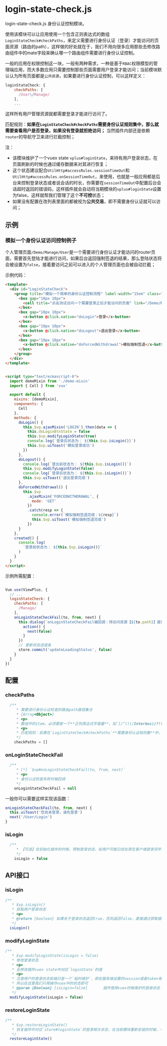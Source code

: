 # login-state-check.js

login-state-check.js 身份认证控制模块。

使用该模块可以让应用使用一个包含正则表达式的数组`LoginStateCheck#checkPaths`，来定义需要进行身份认证（登录）才能访问的页面资源（路由的path），这样做的好处就在于，我们不用向很多应用那些去修改路由组件中的mate字段来确认哪一个路由组件需要进行身份认证控制。

一般的应用在权限控制这一块，一般有两种需求，一种是基于`RBAC`权限模型的管理端应用，而大多数应用只需要控制那些页面需要用户登录才能访问；当前模块默认认为所有页面都是`公共资源`，如果要进行身份认证控制，可以这样定义：

```js
loginStateCheck: {
    checkPaths: [
      /User\/Manage/
    ],
    ...
```
这样所有用户管理资源就都需要登录才能进行访问了。

匹配规则：**如果在`LoginStateCheck#checkPaths`需要身份认证规则集中，那么就需要查看用户是否登录，如果没有登录就拒绝访问；**
当然插件内部还是依赖`router`的导航守卫来进行拦截控制；

注：

+ 该模块维护了一个vuex state `vplus#loginState`，来持有用户登录状态，在页面刷新的时候也通过缓存数据来对其进行恢复；
+ 这个状态建议配合`UtilHttp#accessRules.sessionTimeOut`和`UtilHttp#accessRules.onSessionTimeOut`，来使用，也就是一般应用都是后台来控制登录状态或者说会话的时长，你需要在`sessionTimeOut`中配置后台会话超时返回的错误码，这样插件就会自动将当期模块的`vplus#loginState`设置为false，这样就帮我们管理了这个**不可控**状态；
+ 如果没有配置在改列表里面的都被视为**公共交易**，即不需要身份认证就可以访问；

## 示例

### 模拟一个身份认证访问控制例子

个人管理页面`/Demo/Manage/User`是一个需要进行身份认证才能访问的router页面，需要首先登陆才能进行访问，如果后台返回强制签退的结果，那么登陆状态将会被设置为`false`，接着要访问之前可以进入的个人管理页面也会被自动拦截；

示例代码：

```html
<template>
  <div id="LoginStateCheck">
    <group title="模拟一个简单的身份认证控制流程" label-width="15em" class="bottom-group">
      <box gap="10px 10px">
        <cell title="点击测试访问一个需要登录之后才能访问的页面" link="/Demo/Manage/User"></cell>
      </box>
      <box gap="10px 10px">
        <x-button @click.native="doLogin">登录</x-button>
      </box>
      <box gap="10px 10px">
        <x-button @click.native="doLogout">退出登录</x-button>
      </box>
      <box gap="10px 10px">
        <x-button @click.native="doForcedWithdrawal">模拟强制签退</x-button>
      </box>
    </group>
  </div>
</template>


<script type="text/ecmascript-6">
  import demoMixin from './demo-mixin'
  import { Cell } from 'vux'

  export default {
    mixins: [demoMixin],
    components: {
      Cell
    },
    methods: {
      doLogin() {
        this.$vp.ajaxMixin('LOGIN').then(data => {
          this.doLoginBtnState = false
          this.$vp.modifyLoginState(true)
          console.log(`登录后状态为： ${this.$vp.isLogin()}`)
          this.$vp.uiToast('模拟登录成功')
        })
      },
      doLogout() {
        console.log(`登出前状态为： ${this.$vp.isLogin()}`)
        this.$vp.modifyLoginState(false)
        console.log(`登录后状态为： ${this.$vp.isLogin()}`)
        this.$vp.uiToast('退出登录完成')
      },
      doForcedWithdrawal() {
        this.$vp
          .ajaxMixin('FORCEDWITHDRAWAL', {
            mode: 'GET'
          })
          .catch(resp => {
            console.error(`模拟强制签退完成：${resp}`)
            this.$vp.uiToast('模拟强制签退完成')
          })
      }
    },
    created() {
      console.log(
        `登录前状态为： ${this.$vp.isLogin()}`
      )
    }
  }
</script>
```

示例所需配置：
```js

Vue.use(ViewPlus, {
  // ...
  loginStateCheck: {
    checkPaths: [
      /Manage/
    ],
    onLoginStateCheckFail(to, from, next) {
      this.dialog(`onLoginStateCheckFail被回调：待访问资源【${to.path}】是需要登录才能访问，请先登录`, {
        action() {
          next(false)
        }
      })
      // 更新状态进度条
      store.commit('updateLoadingStatus', false)
    }
  }
})
```

## 配置

### checkPaths

```js
  /**
     * 需要进行身份认证检查的路由path路径集合
     * {Array<Object>}
     * <p>
     * 数组中的item，必须要是一个**正则表达式字面量**，如`[/^((\/Interbus)(?!\/SubMenu)\/.+)$/]`
     * <p>
     * 匹配规则：如果在`LoginStateCheck#checkPaths`**需要身份认证规则集**中，那么就需要查看用户是否登录，如果没有登录就拒绝访问
     */
    checkPaths = []
```

### onLoginStateCheckFail
```js
  /**
     * [*] `$vp#onLoginStateCheckFail(to, from, next)`
     * <p>
	 * 身份认证检查失败时被回调
     */
    onLoginStateCheckFail = null
```

一般你可以需要这样实现该函数：

```js
onLoginStateCheckFail(to, from, next) {
  this.uiToast('您尚未登录，请先登录')
  next('/User/Login')
}
```

### isLogin

```js
  /**
     * 【可选】在初始化插件的时候，预制登录状态，如用户可能已经在原生客户端登录完毕，故可以通过此配置来初始化用户状态相关信息；
     */
    isLogin = false
```

## API接口

### isLogin

```js
/**
   * $vp.isLogin()
   * 获取用户登录状态
   * <p>
   * @return {boolean} 如果处于登录状态返回true，否则返回false，直接通过获取插件vuex state中对应`loginState`的值
   */
  isLogin()
```

### modifyLoginState

```js
/**
   * $vp.modifyLoginState(isLogin = false)
   * 修改登录状态
   * <p>
   * 会修改插件vuex state中对应`loginState`的值
   * <p>
   * 注意用户的登录状态前端只是一个`临时维护`，即在服务端设置的session或者token有效期到了之后，服务端一般会返回**会话超时**这样的错误，故我们在`util-http`模块还对此作了预留处理，详见`utilHttp#accessRules.onSessionTimeOut`配置
   * 所以在这里我们只用操作vuex中的状态即可
   * @param {Boolean} [isLogin=false]       插件使用vuex时候维护的登录状态
   */
  modifyLoginState(isLogin = false)
```

### restoreLoginState

```js
/**
   * $vp.restoreLoginState()
   * 恢复插件中对应`store#loginState`的登录相关状态，在当前模块重新安装的时候，一般对应就是页面刷新的时候
   */
  restoreLoginState()
```

